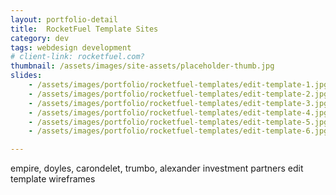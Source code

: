 ```yaml
---
layout: portfolio-detail
title:  RocketFuel Template Sites
category: dev
tags: webdesign development
# client-link: rocketfuel.com?
thumbnail: /assets/images/site-assets/placeholder-thumb.jpg
slides:
    - /assets/images/portfolio/rocketfuel-templates/edit-template-1.jpg
    - /assets/images/portfolio/rocketfuel-templates/edit-template-2.jpg
    - /assets/images/portfolio/rocketfuel-templates/edit-template-3.jpg
    - /assets/images/portfolio/rocketfuel-templates/edit-template-4.jpg
    - /assets/images/portfolio/rocketfuel-templates/edit-template-5.jpg
    - /assets/images/portfolio/rocketfuel-templates/edit-template-6.jpg

---
```


empire, doyles, carondelet, trumbo, alexander investment partners
edit template wireframes
